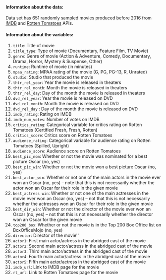 #### Information about the data:

Data set has 651 randomly sampled movies produced before 2016 from [IMDB](http://www.imdb.com/) and [Rotten Tomatoes](https://www.rottentomatoes.com/) APIs.


#### Information about the variables:

1. ``title``: Title of movie
2. ``title_type``: Type of movie (Documentary, Feature Film, TV Movie)
3. ``genre``: Genre of movie (Action & Adventure, Comedy, Documentary, Drama, Horror, Mystery & Suspense, Other)
4. ``runtime``: Runtime of movie (in minutes)
5. ``mpaa_rating``: MPAA rating of the movie (G, PG, PG-13, R, Unrated)
6. ``studio``: Studio that produced the movie
7. ``thtr_rel_year``: Year the movie is released in theaters
8. ``thtr_rel_month``: Month the movie is released in theaters
9. ``thtr_rel_day``: Day of the month the movie is released in theaters
10. ``dvd_rel_year``: Year the movie is released on DVD
11. ``dvd_rel_month``: Month the movie is released on DVD
12. ``dvd_rel_day`` : Day of the month the movie is released on DVD
13. ``imdb_rating``: Rating on IMDB
14. ``imdb_num_votes``: Number of votes on IMDB
15. ``critics_rating``: Categorical variable for critics rating on Rotten Tomatoes (Certified Fresh, Fresh, Rotten)
16. ``critics_score``: Critics score on Rotten Tomatoes
17. ``audience_rating``: Categorical variable for audience rating on Rotten Tomatoes (Spilled, Upright)
18. ``audience_score``: Audience score on Rotten Tomatoes
19. ``best_pic_nom``: Whether or not the movie was nominated for a best picture Oscar (no, yes)
20. ``best_pic_win``: Whether or not the movie won a best picture Oscar (no, yes)
21. ``best_actor_win``: Whether or not one of the main actors in the movie ever won an Oscar (no, yes) – note that this is not necessarily whether the actor won an Oscar for their role in the given movie
22. ``best_actress win``: Whether or not one of the main actresses in the movie ever won an Oscar (no, yes) – not that this is not necessarily whether the actresses won an Oscar for their role in the given movie
23. ``best_dir_win``: Whether or not the director of the movie ever won an Oscar (no, yes) – not that this is not necessarily whether the director won an Oscar for the given movie
24. ``top200_box``: Whether or not the movie is in the Top 200 Box Office list on BoxOfficeMojo (no, yes)
25. ``director``: Director of the movie''
26. ``actor1``: First main actor/actress in the abridged cast of the movie
27. ``actor2``: Second main actor/actress in the abridged cast of the movie
28. ``actor3``: Third main actor/actress in the abridged cast of the movie
29. ``actor4``: Fourth main actor/actress in the abridged cast of the movie
30. ``actor5``: Fifth main actor/actress in the abridged cast of the movie
31. ``imdb_url``: Link to IMDB page for the movie
32. ``rt_url``: Link to Rotten Tomatoes page for the movie
